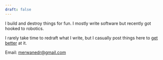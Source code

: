 ```yaml
---
draft: false
---
```


I build and destroy things for fun. I mostly write software but recently got hooked to robotics.

I rarely take time to redraft what I write, but I casually post things here to [get better](http://www.paulgraham.com/writing44.html) at it.

Email: [merwanedr@gmail.com](mailto:merwanedr@gmail.com)
